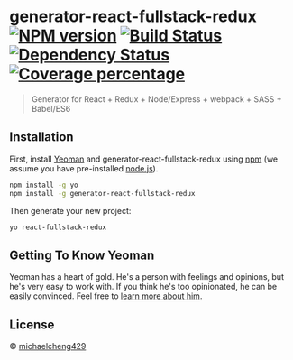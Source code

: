 # generator-react-fullstack-redux [![NPM version][npm-image]][npm-url] [![Build Status][travis-image]][travis-url] [![Dependency Status][daviddm-image]][daviddm-url] [![Coverage percentage][coveralls-image]][coveralls-url]
> Generator for React + Redux + Node/Express + webpack + SASS + Babel/ES6

## Installation

First, install [Yeoman](http://yeoman.io) and generator-react-fullstack-redux using [npm](https://www.npmjs.com/) (we assume you have pre-installed [node.js](https://nodejs.org/)).

```bash
npm install -g yo
npm install -g generator-react-fullstack-redux
```

Then generate your new project:

```bash
yo react-fullstack-redux
```

## Getting To Know Yeoman

Yeoman has a heart of gold. He&#39;s a person with feelings and opinions, but he&#39;s very easy to work with. If you think he&#39;s too opinionated, he can be easily convinced. Feel free to [learn more about him](http://yeoman.io/).

## License

 © [michaelcheng429](michaelcheng.io)


[npm-image]: https://badge.fury.io/js/generator-react-fullstack-redux.svg
[npm-url]: https://npmjs.org/package/generator-react-fullstack-redux
[travis-image]: https://travis-ci.org/michaelcheng429/generator-react-fullstack-redux.svg?branch=master
[travis-url]: https://travis-ci.org/michaelcheng429/generator-react-fullstack-redux
[daviddm-image]: https://david-dm.org/michaelcheng429/generator-react-fullstack-redux.svg?theme=shields.io
[daviddm-url]: https://david-dm.org/michaelcheng429/generator-react-fullstack-redux
[coveralls-image]: https://coveralls.io/repos/michaelcheng429/generator-react-fullstack-redux/badge.svg
[coveralls-url]: https://coveralls.io/r/michaelcheng429/generator-react-fullstack-redux
